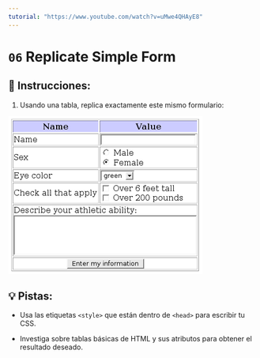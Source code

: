 ```yaml
---
tutorial: "https://www.youtube.com/watch?v=uMwe4QHAyE8"
---
```


# `06` Replicate Simple Form

## 📝 Instrucciones:

1. Usando una tabla, replica exactamente este mismo formulario:

![Formulario HTML](../../.learn/assets/5xKY0rI.png?raw=true)

## 💡 Pistas:

+ Usa las etiquetas `<style>` que están dentro de `<head>` para escribir tu CSS.

+ Investiga sobre tablas básicas de HTML y sus atributos para obtener el resultado deseado.

